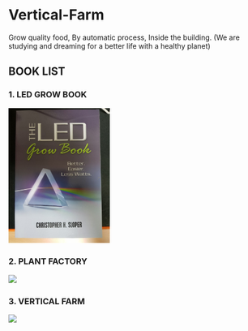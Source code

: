 # Vertical-Farm
Grow quality food, By automatic process, Inside the building. (We are studying and dreaming for a better life with a healthy planet)

## BOOK LIST

### 1. LED GROW BOOK 
 <img src="./Books/led%20grow%20book.png" width="200">

### 2. PLANT FACTORY
 <img src="./Books/plant%factory.png" width="200">
 
### 3. VERTICAL FARM
 <img src="./Books/vertical%farm.png" width="200">
